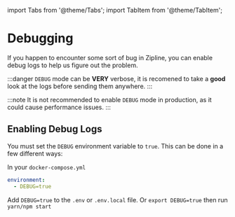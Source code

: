import Tabs from '@theme/Tabs';
import TabItem from '@theme/TabItem';

# Debugging

If you happen to encounter some sort of bug in Zipline, you can enable debug logs to help us figure out the problem.

:::danger
`DEBUG` mode can be **VERY** verbose, it is recomened to take a **good** look at the logs before sending them anywhere.
:::

:::note
It is not recommended to enable `DEBUG` mode in production, as it could cause performance issues.
:::

## Enabling Debug Logs

You must set the `DEBUG` environment variable to `true`. This can be done in a few different ways:

<Tabs defaultValue="docker">
  <TabItem value="docker" default>

In your `docker-compose.yml`

```yml
environment:
  - DEBUG=true
```

  </TabItem>
  <TabItem value="non-docker">

Add `DEBUG=true` to the `.env` or `.env.local` file. Or `export DEBUG=true` then run `yarn/npm start`

  </TabItem>
</Tabs>

